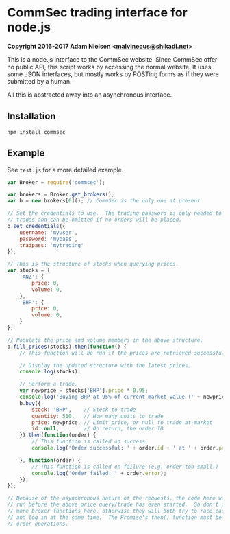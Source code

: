 CommSec trading interface for node.js
=====================================
**Copyright 2016-2017 Adam Nielsen <<malvineous@shikadi.net>>**

This is a node.js interface to the CommSec website.  Since CommSec offer no
public API, this script works by accessing the normal website.  It uses some
JSON interfaces, but mostly works by POSTing forms as if they were submitted
by a human.

All this is abstracted away into an asynchronous interface.

Installation
------------

    npm install commsec

Example
-------

See `test.js` for a more detailed example.


```javascript
var Broker = require('commsec');

var brokers = Broker.get_brokers();
var b = new brokers[0](); // CommSec is the only one at present

// Set the credentials to use.  The trading password is only needed to perform
// trades and can be omitted if no orders will be placed.
b.set_credentials({
	username: 'myuser',
	password: 'mypass',
	tradpass: 'mytrading'
});

// This is the structure of stocks when querying prices.
var stocks = {
	'ANZ': {
		price: 0,
		volume: 0,
	},
	'BHP': {
		price: 0,
		volume: 0,
	}
};

// Populate the price and volume members in the above structure.
b.fill_prices(stocks).then(function() {
	// This function will be run if the prices are retrieved successfully.

	// Display the updated structure with the latest prices.
	console.log(stocks);

	// Perform a trade.
	var newprice = stocks['BHP'].price * 0.95;
	console.log('Buying BHP at 95% of current market value (' + newprice + ')');
	b.buy({
		stock: 'BHP',    // Stock to trade
		quantity: 510,   // How many units to trade
		price: newprice, // Limit price, or null to trade at-market
		id: null,        // On return, the order ID
	}).then(function(order) {
		// This function is called on success.
		console.log('Order successful: ' + order.id + ' at ' + order.price);

	}, function(order) {
		// This function is called on failure (e.g. order too small.)
		console.log('Order failed: ' + order.error);
	});
});

// Because of the asynchronous nature of the requests, the code here will
// run before the above price query/trade has even started.  So don't put any
// more broker functions here, otherwise they will both try to race each other
// and log in at the same time.  The Promise's then() function must be used to
// order operations.
```
